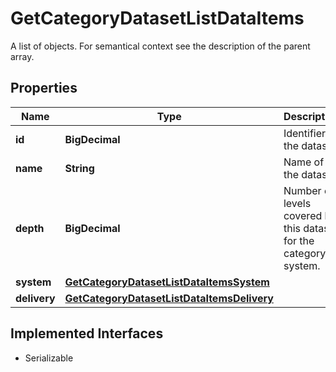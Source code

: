 

# GetCategoryDatasetListDataItems

A list of objects. For semantical context see the description of the parent array.

## Properties

Name | Type | Description | Notes
------------ | ------------- | ------------- | -------------
**id** | **BigDecimal** | Identifier of the dataset. |  [optional]
**name** | **String** | Name of the dataset. |  [optional]
**depth** | **BigDecimal** | Number of levels covered by this dataset for the category system. |  [optional]
**system** | [**GetCategoryDatasetListDataItemsSystem**](GetCategoryDatasetListDataItemsSystem.md) |  |  [optional]
**delivery** | [**GetCategoryDatasetListDataItemsDelivery**](GetCategoryDatasetListDataItemsDelivery.md) |  |  [optional]


## Implemented Interfaces

* Serializable



